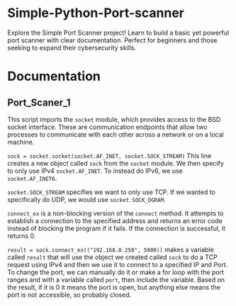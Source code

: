 # Simple-Python-Port-scanner
Explore the Simple Port Scanner project! Learn to build a basic yet powerful port scanner with clear documentation. Perfect for beginners and those seeking to expand their cybersecurity skills.


# Documentation

## Port_Scaner_1

This script imports the `socket` module, which provides access to the BSD socket interface. These are communication endpoints that allow two processes to communicate with each other across a network or on a local machine.

`sock = socket.socket(socket.AF_INET, socket.SOCK_STREAM)` This line creates a new object called `sock` from the `socket` module. We then specify to only use IPv4 `socket.AF_INET`. To instead do IPv6, we use `socket.AF_INET6`.

`socket.SOCK_STREAM` specifies we want to only use TCP. If we wanted to specifically do UDP, we would use `socket.SOCK_DGRAM`.

`connect_ex` is a non-blocking version of the `connect` method. It attempts to establish a connection to the specified address and returns an error code instead of blocking the program if it fails. If the connection is successful, it returns 0.

`result = sock.connect_ex(("192.168.0.250", 5000))` makes a variable called `result` that will use the object we created called `sock` to do a TCP request using IPv4 and then we use it to connect to a specified IP and Port. To change the port, we can manually do it or make a for loop with the port ranges and with a variable called `port`, then include the variable. Based on the result, if it is 0 it means the port is open, but anything else means the port is not accessible, so probably closed.
